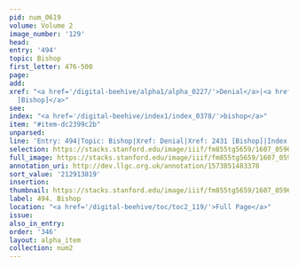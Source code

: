 ```yaml
---
pid: num_0619
volume: Volume 2
image_number: '129'
head:
entry: '494'
topic: Bishop
first_letter: 476-500
page:
add:
xref: "<a href='/digital-beehive/alpha1/alpha_0227/'>Denial</a>|<a href='/digital-beehive/num10/num_3406/'>2431
  [Bishop]</a>"
see:
index: "<a href='/digital-beehive/index1/index_0378/'>bishop</a>"
item: "#item-dc2399c2b"
unparsed:
line: 'Entry: 494|Topic: Bishop|Xref: Denial|Xref: 2431 [Bishop]|Index: bishop|#item-dc2399c2b'
selection: https://stacks.stanford.edu/image/iiif/fm855tg5659/1607_0596/346,3819,2960,686/full/0/default.jpg
full_image: https://stacks.stanford.edu/image/iiif/fm855tg5659/1607_0596/full/full/0/default.jpg
annotation_uri: http://dev.llgc.org.uk/annotation/1573851483378
sort_value: '212913819'
insertion:
thumbnail: https://stacks.stanford.edu/image/iiif/fm855tg5659/1607_0596/346,3819,600,180/250,/0/default.jpg
label: 494. Bishop
location: "<a href='/digital-beehive/toc/toc2_119/'>Full Page</a>"
issue:
also_in_entry:
order: '346'
layout: alpha_item
collection: num2
---
```

